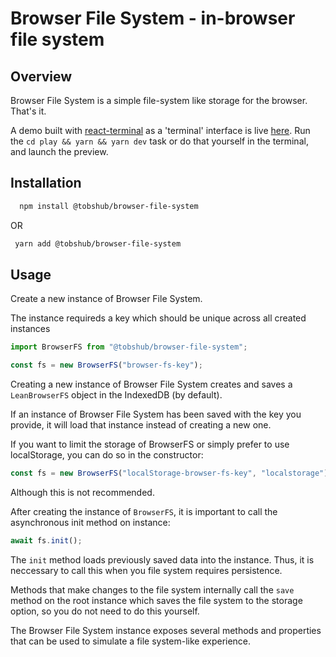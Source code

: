 # Browser File System - in-browser file system

## Overview

Browser File System is a simple file-system like storage for the browser. That's it.

A demo built with [react-terminal](https://www.npmjs.com/package/react-terminal) as a 'terminal' interface is live [here](https://codesandbox.io/p/github/Tobshub/browser-file-system/main?file=%2Fplay%2Fsrc%2FApp.jsx&workspace=%257B%2522activeFileId%2522%253A%2522clfh5e3s4000ag3hjff1g9sa8%2522%252C%2522openFiles%2522%253A%255B%2522%252FREADME.md%2522%252C%2522%252Fplay%252Fsrc%252FApp.jsx%2522%255D%252C%2522sidebarPanel%2522%253A%2522EXPLORER%2522%252C%2522gitSidebarPanel%2522%253A%2522COMMIT%2522%252C%2522spaces%2522%253A%257B%2522clfh63kw900sa2v6jgq3edrlp%2522%253A%257B%2522devtools%2522%253A%255B%255D%252C%2522key%2522%253A%2522clfh63kw900sa2v6jgq3edrlp%2522%252C%2522name%2522%253A%2522cd%2520play%2520%2526%2526%2520yarn%2520%2526%2526%2520yarn%2520dev%2522%257D%257D%252C%2522currentSpace%2522%253A%2522clfh63kw900sa2v6jgq3edrlp%2522%252C%2522spacesOrder%2522%253A%255B%2522clfh63kw900sa2v6jgq3edrlp%2522%255D%252C%2522hideCodeEditor%2522%253Afalse%257D). Run the `cd play && yarn && yarn dev` task or do that yourself in the terminal, and launch the preview.

## Installation

```bash
  npm install @tobshub/browser-file-system
```

OR

```bash
 yarn add @tobshub/browser-file-system
```

## Usage

Create a new instance of Browser File System.

The instance requireds a key which should be unique across all created instances

```js
import BrowserFS from "@tobshub/browser-file-system";

const fs = new BrowserFS("browser-fs-key");
```

Creating a new instance of Browser File System creates and saves a `LeanBrowserFS` object in the IndexedDB (by default).

If an instance of Browser File System has been saved with the key you provide, it will load that instance instead of creating a new one.

If you want to limit the storage of BrowserFS or simply prefer to use localStorage, you can do so in the constructor:

```js
const fs = new BrowserFS("localStorage-browser-fs-key", "localstorage");
```

Although this is not recommended.

After creating the instance of `BrowserFS`, it is important to call the asynchronous init method on instance:

```js
await fs.init();
```

The `init` method loads previously saved data into the instance. Thus, it is neccessary to call this when you file system requires persistence.

Methods that make changes to the file system internally call the `save` method on the root instance which saves the file system to the storage option, so you do not need to do this yourself.

The Browser File System instance exposes several methods and properties that can be used to simulate a file system-like experience.
